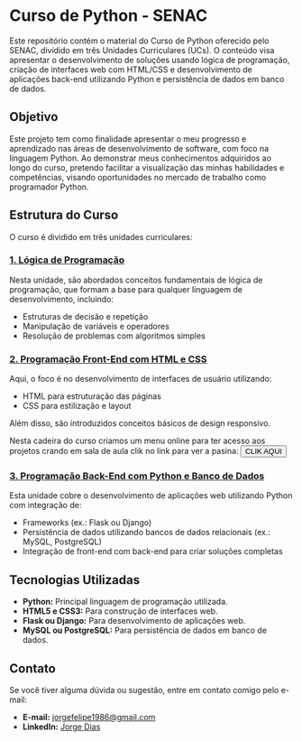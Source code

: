 

# Curso de Python - SENAC


Este repositório contém o material do Curso de Python oferecido pelo SENAC, dividido em três Unidades Curriculares (UCs). O conteúdo visa apresentar o desenvolvimento de soluções usando lógica de programação, criação de interfaces web com HTML/CSS e desenvolvimento de aplicações back-end utilizando Python e persistência de dados em banco de dados.

## Objetivo

Este projeto tem como finalidade apresentar o meu progresso e aprendizado nas áreas de desenvolvimento de software, com foco na linguagem Python. Ao demonstrar meus conhecimentos adquiridos ao longo do curso, pretendo facilitar a visualização das minhas habilidades e competências, visando oportunidades no mercado de trabalho como programador Python.

## Estrutura do Curso

O curso é dividido em três unidades curriculares:

### <a href="https://github.com/JorgeFilipi/CursoPythoSenac/tree/master/UC1"> 1. Lógica de Programação </a>

Nesta unidade, são abordados conceitos fundamentais de lógica de programação, que formam a base para qualquer linguagem de desenvolvimento, incluindo:

- Estruturas de decisão e repetição
- Manipulação de variáveis e operadores
- Resolução de problemas com algoritmos simples

### <a href="https://github.com/JorgeFilipi/CursoPythoSenac/tree/master/UC2"> 2. Programação Front-End com HTML e CSS </a>

Aqui, o foco é no desenvolvimento de interfaces de usuário utilizando:

- HTML para estruturação das páginas
- CSS para estilização e layout

Além disso, são introduzidos conceitos básicos de design responsivo.

Nesta cadeira do curso criamos um menu online para ter acesso aos projetos crando em sala de aula clik no link para ver a pasina: <a href="https://jorgefilipi.github.io/CursoPythoSenac/"><button>CLIK AQUI</button></a>

### <a href="https://github.com/JorgeFilipi/CursoPythoSenac/tree/master/UC3"> 3. Programação Back-End com Python e Banco de Dados </a>

Esta unidade cobre o desenvolvimento de aplicações web utilizando Python com integração de:

- Frameworks (ex.: Flask ou Django)
- Persistência de dados utilizando bancos de dados relacionais (ex.: MySQL, PostgreSQL)
- Integração de front-end com back-end para criar soluções completas

## Tecnologias Utilizadas

- **Python:** Principal linguagem de programação utilizada.
- **HTML5 e CSS3:** Para construção de interfaces web.
- **Flask ou Django:** Para desenvolvimento de aplicações web.
- **MySQL ou PostgreSQL:** Para persistência de dados em banco de dados.

## Contato

Se você tiver alguma dúvida ou sugestão, entre em contato comigo pelo e-mail:

- **E-mail:** [jorgefelipe1986@gmail.com](mailto:jorgefelipe1986@gmail.com)
- **LinkedIn:** [Jorge Dias](https://www.linkedin.com/in/jorge-dias-66117629b/)
